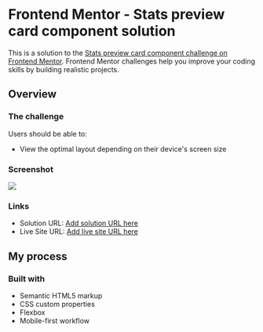 # Frontend Mentor - Stats preview card component solution

This is a solution to the [Stats preview card component challenge on Frontend Mentor](https://www.frontendmentor.io/challenges/stats-preview-card-component-8JqbgoU62). Frontend Mentor challenges help you improve your coding skills by building realistic projects. 

## Overview

### The challenge

Users should be able to:

- View the optimal layout depending on their device's screen size

### Screenshot
![](./images/frontend-mentor-challenge-1.jpg)

### Links

- Solution URL: [Add solution URL here](https://github.com/vtrev05/Front-end-Mentor-Challenge-1.git)
- Live Site URL: [Add live site URL here](https://vtrev05.github.io/Front-end-Mentor-Challenge-1/)

## My process

### Built with

- Semantic HTML5 markup
- CSS custom properties
- Flexbox
- Mobile-first workflow
